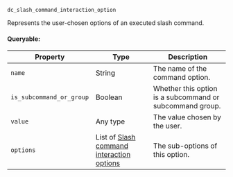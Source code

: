 `dc_slash_command_interaction_option`

Represents the user-chosen options of an executed slash command.

#### Queryable:

| Property                 | Type                                                                                                  | Description                                              |
|--------------------------|-------------------------------------------------------------------------------------------------------|----------------------------------------------------------|
| `name`                   | String                                                                                                | The name of the command option.                          |
| `is_subcommand_or_group` | Boolean                                                                                               | Whether this option is a subcommand or subcommand group. |
| `value`                  | Any type                                                                                              | The value chosen by the user.                            |
| `options`                | List of [Slash command interaction options](/values/interactions/slash-command-interaction-option.md) | The sub-options of this option.                          |